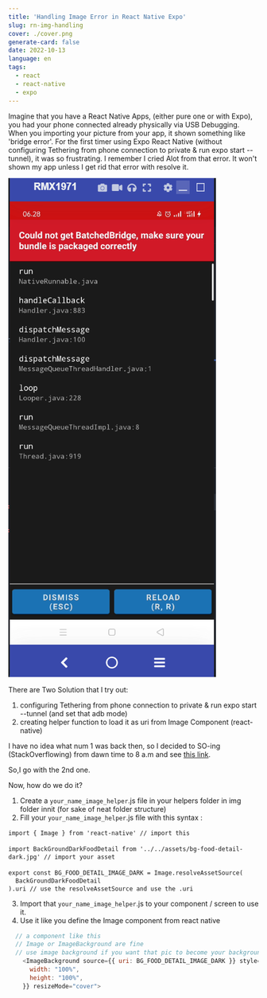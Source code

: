 ```yaml
---
title: 'Handling Image Error in React Native Expo'
slug: rn-img-handling
cover: ./cover.png
generate-card: false
date: 2022-10-13
language: en
tags:
  - react
  - react-native
  - expo
---
```


Imagine that you have a React Native Apps, (either pure one or with Expo), you had your phone connected already physically via USB Debugging. When you importing your picture from your app, it shown something like 'bridge error'. For the first timer using Expo React Native (without configuring Tethering from phone connection to private & run expo start --tunnel), it was so frustrating. I remember I cried Alot from that error. It won't shown my app unless I get rid that error with resolve it.

![ERRORDAMNIT](./bridge-error.png)

There are Two Solution that I try out:

1. configuring Tethering from phone connection to private & run expo start --tunnel (and set that adb mode)
2. creating helper function to load it as uri from Image Component (react-native)

I have no idea what num 1 was back then, so I decided to SO-ing (StackOverflowing) from dawn time to 8 a.m and see [this link](https://stackoverflow.com/questions/29290460/use-image-with-a-local-file/65338987#65338987).

So,I go with the 2nd one.

Now, how do we do it?

1. Create a `your_name_image_helper`.js file in your helpers folder in img folder innit (for sake of neat folder structure)
2. Fill your `your_name_image_helper`.js file with this syntax :

```js{3}
import { Image } from 'react-native' // import this

import BackGroundDarkFoodDetail from '../../assets/bg-food-detail-dark.jpg' // import your asset

export const BG_FOOD_DETAIL_IMAGE_DARK = Image.resolveAssetSource(
  BackGroundDarkFoodDetail
).uri // use the resolveAssetSource and use the .uri
```

3. Import that `your_name_image_helper`.js to your component / screen to use it.
4. Use it like you define the Image component from react native

```js
  // a component like this
  // Image or ImageBackground are fine
  // use image background if you want that pic to become your background image
    <ImageBackground source={{ uri: BG_FOOD_DETAIL_IMAGE_DARK }} style={{
      width: "100%",
      height: "100%",
    }} resizeMode="cover">

```
